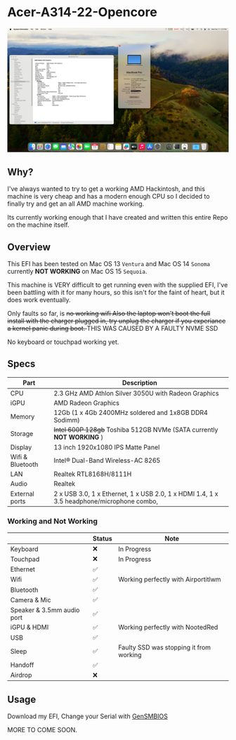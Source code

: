 # Acer-A314-22-Opencore
<img src="./Working.png">

## Why?
I've always wanted to try to get a working AMD Hackintosh, and this machine is very cheap and has a modern enough CPU so I decided to finally try and get an all AMD machine working.


Its currently working enough that I have created and written this entire Repo on the machine itself.

## Overview

This EFI has been tested on Mac OS 13 `Ventura` and Mac OS 14 `Sonoma` currently <strong> NOT WORKING </strong> on Mac OS 15 `Sequoia`.

This machine is VERY difficult to get running even with the supplied EFI, I've been battling with it for many hours, so this isn't for the faint of heart, but it does work eventually.

Only faults so far, is <s>no working wifi Also the laptop won't boot the full install with the charger plugged in, try unplug the charger if you experiance a kernel panic during boot. </s> THIS WAS CAUSED BY A FAULTY NVME SSD


No keyboard or touchpad working yet.

## Specs

| Part             | Description                                                                                                    |
| ---------------- | -------------------------------------------------------------------------------------------------------------- |
| CPU              | 2.3 GHz AMD Athlon Silver 3050U with Radeon Graphics                                                           |
| iGPU             | AMD Radeon Graphics                                                                                            |
| Memory           | 12Gb (1 x 4Gb 2400MHz soldered and 1x8GB DDR4 Sodimm)                                                          |
| Storage          | <s>Intel 600P 128gb</s> Toshiba 512GB NVMe (SATA currently <strong> NOT WORKING </strong>)                                                     |
| Display          | 13 inch 1920x1080 IPS Matte Panel                                                                              |
| Wifi & Bluetooth | Intel® Dual-Band Wireless-AC 8265                                                                              |
| LAN              | Realtek RTL8168H/8111H                                                                                         |
| Audio            | Realtek                                                                                                        |
| External ports   | 2 x USB 3.0, 1 x Ethernet, 1 x USB 2.0, 1 x HDMI 1.4, 1 x 3.5 headphone/microphone combo,                      |

### Working and Not Working

|                                                   | Status | Note                              |
| ------------------------------------------------- | ------ | ----------------------------------|
| Keyboard                                          | ❌     |In Progress                        |
| Touchpad                                          | ❌     |In Progress                        |
| Ethernet                                          | ✅     |                                   |
| Wifi                                              | ✅     |Working perfectly with Airportitlwm|
| Bluetooth                                         | ✅     |                                   |
| Camera & Mic                                      | ✅     |                                   |
| Speaker & 3.5mm audio port                        | ✅     |                                   |
| iGPU & HDMI                                       | ✅     |Working perfectly with NootedRed   |
| USB                                               | ✅     |                                   |
| Sleep                                             | ✅     |Faulty SSD was stopping it from working   |
| Handoff                                           | ✅     |                                   |
| Airdrop                                           | ❌     |                                   |


## Usage

Download my EFI, Change your Serial with [GenSMBIOS](https://github.com/corpnewt/GenSMBIOS) 

MORE TO COME SOON.


